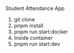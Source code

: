  Student Attendance App

 1. git clone
 2. pnpm install
 3. pnpm run start:docker
 4. Inside container
 5. pnpm run start:dev